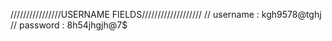 ////////////////USERNAME FIELDS///////////////////
// username 	: kgh9578@tghj
// password		: 8h54jhgjh@7$


